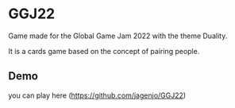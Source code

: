 # GGJ22

Game made for the Global Game Jam 2022 with the theme Duality.

It is a cards game based on the concept of pairing people.

## Demo
you can play here (https://github.com/jagenjo/GGJ22)

